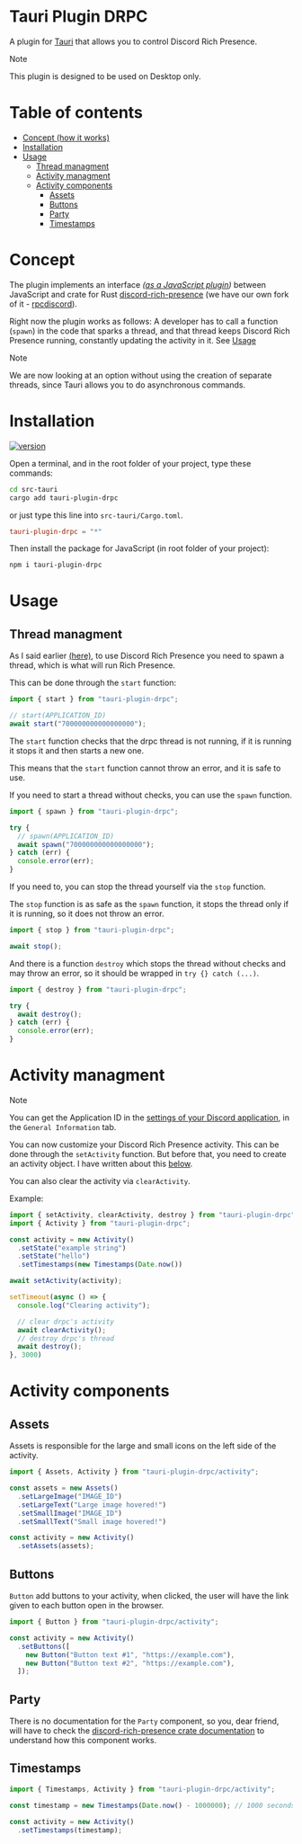 # Tauri Plugin DRPC

A plugin for [Tauri](https://tauri.app/) that allows you to control Discord Rich Presence.

> [!NOTE]
> This plugin is designed to be used on Desktop only.

# Table of contents
* [Concept (how it works)](#concept)
* [Installation](#installation)
* [Usage](#usage)
  * [Thread managment](#thread-managment)
  * [Activity managment](#activity-managment)
  * [Activity components](#activity-components)
    * [Assets](#assets)
    * [Buttons](#buttons)
    * [Party](#party)
    * [Timestamps](#timestamps)

# Concept
The plugin implements an interface *([as a JavaScript plugin](./guest-js/README.md))* between JavaScript and crate for Rust [discord-rich-presence](https://github.com/vionya/discord-rich-presence) (we have our own fork of it - [rpcdiscord](https://github.com/smokingplaya/rpcdiscord)).

Right now the plugin works as follows:
A developer has to call a function (`spawn`) in the code that sparks a thread, and that thread keeps Discord Rich Presence running, constantly updating the activity in it. See [Usage](#usage)

> [!NOTE]
> We are now looking at an option without using the creation of separate threads, since Tauri allows you to do asynchronous commands.

# Installation
[![version](https://img.shields.io/crates/v/tauri-plugin-drpc)](https://crates.io/crates/tauri-plugin-drpc)

Open a terminal, and in the root folder of your project, type these commands:
```bash
cd src-tauri
cargo add tauri-plugin-drpc
```
or just type this line into ``src-tauri/Cargo.toml``.
```toml
tauri-plugin-drpc = "*"
```

Then install the package for JavaScript (in root folder of your project):
```bash
npm i tauri-plugin-drpc
```

# Usage
## Thread managment
As I said earlier [(here)](#concepts), to use Discord Rich Presence you need to spawn a thread, which is what will run Rich Presence.

This can be done through the ``start`` function:
```js
import { start } from "tauri-plugin-drpc";

// start(APPLICATION_ID)
await start("700000000000000000");
```

The ``start`` function checks that the drpc thread is not running, if it is running it stops it and then starts a new one.

This means that the ``start`` function cannot throw an error, and it is safe to use.

If you need to start a thread without checks, you can use the ``spawn`` function.

```js
import { spawn } from "tauri-plugin-drpc";

try {
  // spawn(APPLICATION_ID)
  await spawn("700000000000000000");
} catch (err) {
  console.error(err);
}
```

If you need to, you can stop the thread yourself via the ``stop`` function.

The ``stop`` function is as safe as the ``spawn`` function, it stops the thread only if it is running, so it does not throw an error.

```js
import { stop } from "tauri-plugin-drpc";

await stop();
```

And there is a function ``destroy`` which stops the thread without checks and may throw an error, so it should be wrapped in ``try {} catch (...)``.

```js
import { destroy } from "tauri-plugin-drpc";

try {
  await destroy();
} catch (err) {
  console.error(err);
}
```

# Activity managment
> [!NOTE]
> You can get the Application ID in the [settings of your Discord application](https://discord.com/developers/applications), in the `General Information` tab.

You can now customize your Discord Rich Presence activity. This can be done through the ``setActivity`` function. But before that, you need to create an activity object. I have written about this [below](#activity-managment).

You can also clear the activity via ``clearActivity``.

Example:
```js
import { setActivity, clearActivity, destroy } from "tauri-plugin-drpc";
import { Activity } from "tauri-plugin-drpc";

const activity = new Activity()
  .setState("example string")
  .setState("hello")
  .setTimestamps(new Timestamps(Date.now())

await setActivity(activity);

setTimeout(async () => {
  console.log("Clearing activity");

  // clear drpc's activity
  await clearActivity();
  // destroy drpc's thread
  await destroy();
}, 3000)
```

# Activity components
## Assets
Assets is responsible for the large and small icons on the left side of the activity.

```js
import { Assets, Activity } from "tauri-plugin-drpc/activity";

const assets = new Assets()
  .setLargeImage("IMAGE_ID")
  .setLargeText("Large image hovered!")
  .setSmallImage("IMAGE_ID")
  .setSmallText("Small image hovered!")

const activity = new Activity()
  .setAssets(assets);
```

## Buttons
``Button`` add buttons to your activity, when clicked, the user will have the link given to each button open in the browser.

```js
import { Button } from "tauri-plugin-drpc/activity";

const activity = new Activity()
  .setButtons([
    new Button("Button text #1", "https://example.com"),
    new Button("Button text #2", "https://example.com"),
  ]);
```

## Party
There is no documentation for the ``Party`` component, so you, dear friend, will have to check the [discord-rich-presence crate documentation](https://docs.rs/discord-rich-presence/) to understand how this component works.

## Timestamps
```js
import { Timestamps, Activity } from "tauri-plugin-drpc/activity";

const timestamp = new Timestamps(Date.now() - 1000000); // 1000 seconds ago

const activity = new Activity()
  .setTimestamps(timestamp);
```